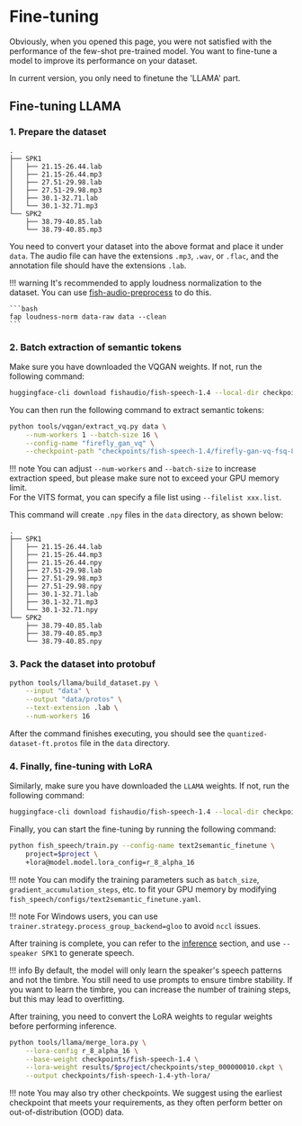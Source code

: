 # Fine-tuning

Obviously, when you opened this page, you were not satisfied with the performance of the few-shot pre-trained model. You want to fine-tune a model to improve its performance on your dataset.

In current version, you only need to finetune the 'LLAMA' part.

## Fine-tuning LLAMA
### 1. Prepare the dataset

```
.
├── SPK1
│   ├── 21.15-26.44.lab
│   ├── 21.15-26.44.mp3
│   ├── 27.51-29.98.lab
│   ├── 27.51-29.98.mp3
│   ├── 30.1-32.71.lab
│   └── 30.1-32.71.mp3
└── SPK2
    ├── 38.79-40.85.lab
    └── 38.79-40.85.mp3
```

You need to convert your dataset into the above format and place it under `data`. The audio file can have the extensions `.mp3`, `.wav`, or `.flac`, and the annotation file should have the extensions `.lab`.

!!! warning
    It's recommended to apply loudness normalization to the dataset. You can use [fish-audio-preprocess](https://github.com/fishaudio/audio-preprocess) to do this.

    ```bash
    fap loudness-norm data-raw data --clean
    ```


### 2. Batch extraction of semantic tokens

Make sure you have downloaded the VQGAN weights. If not, run the following command:

```bash
huggingface-cli download fishaudio/fish-speech-1.4 --local-dir checkpoints/fish-speech-1.4
```

You can then run the following command to extract semantic tokens:

```bash
python tools/vqgan/extract_vq.py data \
    --num-workers 1 --batch-size 16 \
    --config-name "firefly_gan_vq" \
    --checkpoint-path "checkpoints/fish-speech-1.4/firefly-gan-vq-fsq-8x1024-21hz-generator.pth"
```

!!! note
    You can adjust `--num-workers` and `--batch-size` to increase extraction speed, but please make sure not to exceed your GPU memory limit.  
    For the VITS format, you can specify a file list using `--filelist xxx.list`.

This command will create `.npy` files in the `data` directory, as shown below:

```
.
├── SPK1
│   ├── 21.15-26.44.lab
│   ├── 21.15-26.44.mp3
│   ├── 21.15-26.44.npy
│   ├── 27.51-29.98.lab
│   ├── 27.51-29.98.mp3
│   ├── 27.51-29.98.npy
│   ├── 30.1-32.71.lab
│   ├── 30.1-32.71.mp3
│   └── 30.1-32.71.npy
└── SPK2
    ├── 38.79-40.85.lab
    ├── 38.79-40.85.mp3
    └── 38.79-40.85.npy
```

### 3. Pack the dataset into protobuf

```bash
python tools/llama/build_dataset.py \
    --input "data" \
    --output "data/protos" \
    --text-extension .lab \
    --num-workers 16
```

After the command finishes executing, you should see the `quantized-dataset-ft.protos` file in the `data` directory.

### 4. Finally, fine-tuning with LoRA

Similarly, make sure you have downloaded the `LLAMA` weights. If not, run the following command:

```bash
huggingface-cli download fishaudio/fish-speech-1.4 --local-dir checkpoints/fish-speech-1.4
```

Finally, you can start the fine-tuning by running the following command:

```bash
python fish_speech/train.py --config-name text2semantic_finetune \
    project=$project \
    +lora@model.model.lora_config=r_8_alpha_16
```

!!! note
    You can modify the training parameters such as `batch_size`, `gradient_accumulation_steps`, etc. to fit your GPU memory by modifying `fish_speech/configs/text2semantic_finetune.yaml`.

!!! note
    For Windows users, you can use `trainer.strategy.process_group_backend=gloo` to avoid `nccl` issues.

After training is complete, you can refer to the [inference](inference.md) section, and use `--speaker SPK1` to generate speech.

!!! info
    By default, the model will only learn the speaker's speech patterns and not the timbre. You still need to use prompts to ensure timbre stability.
    If you want to learn the timbre, you can increase the number of training steps, but this may lead to overfitting.

After training, you need to convert the LoRA weights to regular weights before performing inference.

```bash
python tools/llama/merge_lora.py \
	--lora-config r_8_alpha_16 \
	--base-weight checkpoints/fish-speech-1.4 \
	--lora-weight results/$project/checkpoints/step_000000010.ckpt \
	--output checkpoints/fish-speech-1.4-yth-lora/
```
!!! note
    You may also try other checkpoints. We suggest using the earliest checkpoint that meets your requirements, as they often perform better on out-of-distribution (OOD) data.
